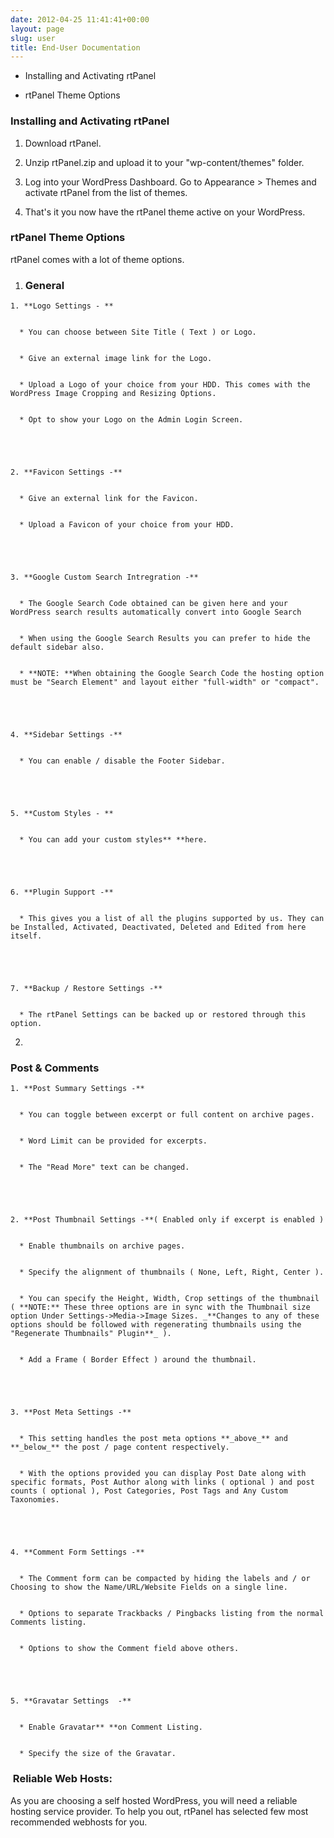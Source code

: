 ```yaml
---
date: 2012-04-25 11:41:41+00:00
layout: page
slug: user
title: End-User Documentation
---
```



	
  * Installing and Activating rtPanel

	
  * rtPanel Theme Options




### Installing and Activating rtPanel





	
  1. Download rtPanel.

	
  2. Unzip rtPanel.zip and upload it to your "wp-content/themes" folder.

	
  3. Log into your WordPress Dashboard. Go to Appearance > Themes and activate rtPanel from the list of themes.

	
  4. That's it you now have the rtPanel theme active on your WordPress.




### rtPanel Theme Options


rtPanel comes with a lot of theme options.



	
  1. ### General



	
    1. **Logo Settings - **

	
      * You can choose between Site Title ( Text ) or Logo.

	
      * Give an external image link for the Logo.

	
      * Upload a Logo of your choice from your HDD. This comes with the WordPress Image Cropping and Resizing Options.

	
      * Opt to show your Logo on the Admin Login Screen.




	
    2. **Favicon Settings -**

	
      * Give an external link for the Favicon.

	
      * Upload a Favicon of your choice from your HDD.




	
    3. **Google Custom Search Intregration -**

	
      * The Google Search Code obtained can be given here and your WordPress search results automatically convert into Google Search

	
      * When using the Google Search Results you can prefer to hide the default sidebar also.

	
      * **NOTE: **When obtaining the Google Search Code the hosting option must be "Search Element" and layout either "full-width" or "compact".




	
    4. **Sidebar Settings -**

	
      * You can enable / disable the Footer Sidebar.




	
    5. **Custom Styles - **

	
      * You can add your custom styles** **here.




	
    6. **Plugin Support -**

	
      * This gives you a list of all the plugins supported by us. They can be Installed, Activated, Deactivated, Deleted and Edited from here itself.




	
    7. **Backup / Restore Settings -**

	
      * The rtPanel Settings can be backed up or restored through this option.







	
  2. 


### Post & Comments



	
    1. **Post Summary Settings -**

	
      * You can toggle between excerpt or full content on archive pages.

	
      * Word Limit can be provided for excerpts.

	
      * The "Read More" text can be changed.




	
    2. **Post Thumbnail Settings -**( Enabled only if excerpt is enabled )

	
      * Enable thumbnails on archive pages.

	
      * Specify the alignment of thumbnails ( None, Left, Right, Center ).

	
      * You can specify the Height, Width, Crop settings of the thumbnail ( **NOTE:** These three options are in sync with the Thumbnail size option Under Settings->Media->Image Sizes. _**Changes to any of these options should be followed with regenerating thumbnails using the "Regenerate Thumbnails" Plugin**_ ).

	
      * Add a Frame ( Border Effect ) around the thumbnail.




	
    3. **Post Meta Settings -**

	
      * This setting handles the post meta options **_above_** and **_below_** the post / page content respectively.

	
      * With the options provided you can display Post Date along with specific formats, Post Author along with links ( optional ) and post counts ( optional ), Post Categories, Post Tags and Any Custom Taxonomies.




	
    4. **Comment Form Settings -**

	
      * The Comment form can be compacted by hiding the labels and / or Choosing to show the Name/URL/Website Fields on a single line.

	
      * Options to separate Trackbacks / Pingbacks listing from the normal Comments listing.

	
      * Options to show the Comment field above others.




	
    5. **Gravatar Settings  -**

	
      * Enable Gravatar** **on Comment Listing.

	
      * Specify the size of the Gravatar.










###  Reliable Web Hosts:


As you are choosing a self hosted WordPress, you will need a reliable hosting service provider. To help you out, rtPanel has selected few most recommended webhosts for you.
